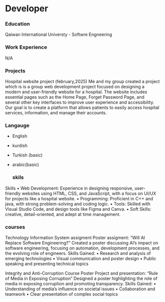 # Developer

### Education
Qaiwan International Universty - Softwre Engneering

### Work Experience
N/A

### Projects
Hospital website project
(february,2025)
Me and my group created a project which is is a group web development project focused on designing a modern and user-friendly website for a hospital. The website includes essential pages such as the Home Page, Forget Password Page, and several other key interfaces to improve user experience and accessibility. Our goal is to create a platform that allows patients to easily access hospital services, information, and manage their accounts.

### Langauge
- English
- kurdish
- Turkish (basic)
- arabic(basic)
  
  ### skils

Skills
 • Web Development: Experience in designing responsive, user-friendly websites using HTML, CSS, and JavaScript, with a focus on UI/UX for projects like a hospital website.
 • Programming: Proficient in C++ and java, with strong problem-solving and coding logic.
 • Tools: Skilled with Visual Studio Code,  and design tools like Figma and Canva.
 • Soft Skills: creative, detail-oriented, and adept at time management.
 ### courses
 

Technology Information System assigment
Poster assigment: “Will AI Replace Software Engineering?”
Created a poster discussing AI’s impact on software engineering, focusing on automation, development processes, and the evolving role of engineers.
Skills Gained:
 • Research and analysis of emerging technologies
 • Visual communication and poster design
 • Public speaking and presenting technical topics

Integrity and Anti-Corruption Course
Poster Project and presentation: “Rule of Media in Exposing Corruption”
Designed a poster highlighting the role of media in exposing corruption and promoting transparency.
Skills Gained:
 • Understanding of media’s influence on societal issues
 • Collaboration and teamwork
 • Clear presentation of complex social topics

 
  
  


  
